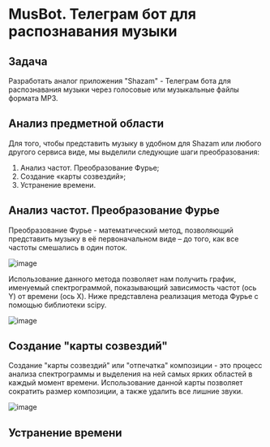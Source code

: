 # MusBot. Телеграм бот для распознавания музыки
## Задача
Разработать аналог приложения "Shazam" - Телеграм бота для распознавания музыки через голосовые или музыкальные файлы формата MP3.
## Анализ предметной области
Для того, чтобы представить музыку в удобном для Shazam или любого другого сервиса виде, мы выделили следующие шаги преобразования:
1.	Анализ частот. Преобразование Фурье;
2.	Создание «карты созвездий»;
3.	Устранение времени.
## Анализ частот. Преобразование Фурье
Преобразование Фурье - математический метод, позволяющий представить музыку в её первоначальном виде – до того, как все частоты смешались в один поток. 

![image](https://github.com/miroutom/MusBot/assets/78901500/77eaa2fc-dc6d-461c-bad0-95892ac39333)


Использование данного метода позволяет нам получить график, именуемый спектрограммой, показывающий зависимость частот (ось Y) от времени (ось X). Ниже представлена реализация метода Фурье с помощью библиотеки scipy.

![image](https://github.com/miroutom/MusBot/assets/78901500/9a675d4c-bb5a-4753-83e9-867a3ac7f747)


## Создание "карты созвездий"
Создание "карты созвездий" или "отпечатка" композиции - это процесс анализа спектрограммы и выделения на ней самых ярких областей в каждый момент времени. Использование данной карты позволяет сократить размер композиции, а также удалить все лишние звуки.


![image](https://github.com/miroutom/MusBot/assets/78901500/81934d68-afd0-425c-a8bf-1d1200152929)


## Устранение времени
